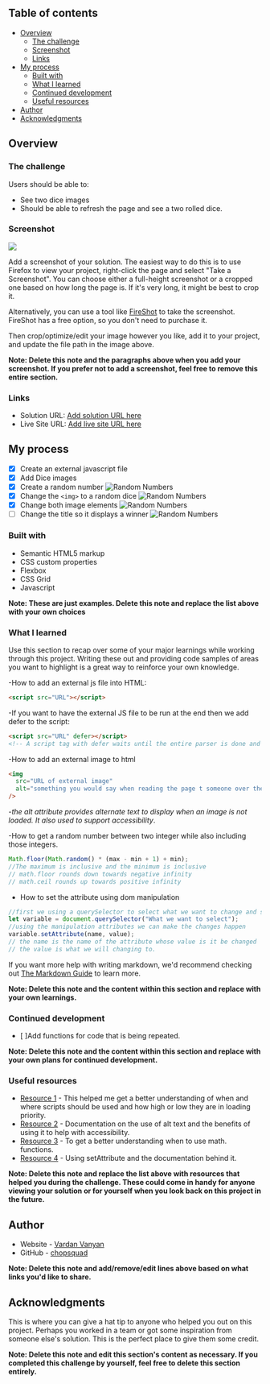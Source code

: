 ## Table of contents

- [Overview](#overview)
  - [The challenge](#the-challenge)
  - [Screenshot](#screenshot)
  - [Links](#links)
- [My process](#my-process)
  - [Built with](#built-with)
  - [What I learned](#what-i-learned)
  - [Continued development](#continued-development)
  - [Useful resources](#useful-resources)
- [Author](#author)
- [Acknowledgments](#acknowledgments)

## Overview

### The challenge

Users should be able to:

- See two dice images
- Should be able to refresh the page and see a two rolled dice.

### Screenshot

![](./screenshot.jpg)

Add a screenshot of your solution. The easiest way to do this is to use Firefox to view your project, right-click the page and select "Take a Screenshot". You can choose either a full-height screenshot or a cropped one based on how long the page is. If it's very long, it might be best to crop it.

Alternatively, you can use a tool like [FireShot](https://getfireshot.com/) to take the screenshot. FireShot has a free option, so you don't need to purchase it.

Then crop/optimize/edit your image however you like, add it to your project, and update the file path in the image above.

**Note: Delete this note and the paragraphs above when you add your screenshot. If you prefer not to add a screenshot, feel free to remove this entire section.**

### Links

- Solution URL: [Add solution URL here](https://your-solution-url.com)
- Live Site URL: [Add live site URL here](https://your-live-site-url.com)

## My process

- [x] Create an external javascript file
- [x] Add Dice images
- [x] Create a random number
      ![Random Numbers](/images/randomNumber.PNG)
- [x] Change the `<img>` to a random dice
      ![Random Numbers](/images/p1ImgChange.PNG)
- [x] Change both image elements
      ![Random Numbers](/images/p2ImgChange.PNG)
- [ ] Change the title so it displays a winner
      ![Random Numbers](/images/determiningWinner.PNG)

### Built with

- Semantic HTML5 markup
- CSS custom properties
- Flexbox
- CSS Grid
- Javascript

**Note: These are just examples. Delete this note and replace the list above with your own choices**

### What I learned

Use this section to recap over some of your major learnings while working through this project. Writing these out and providing code samples of areas you want to highlight is a great way to reinforce your own knowledge.

-How to add an external js file into HTML:

```html
<script src="URL"></script>
```

-If you want to have the external JS file to be run at the end then we add defer to the script:

```html
<script src="URL" defer></script>
<!-- A script tag with defer waits until the entire parser is done and then runs all scripts marked with defer in the order they are encountered. -->
```

-How to add an external image to html

```html
<img
  src="URL of external image"
  alt="something you would say when reading the page t someone over the phone"
/>
```

-_the alt attribute provides alternate text to display when an image is not loaded. It also used to support accessibility_.

-How to get a random number between two integer while also including those integers.

```js
Math.floor(Math.random() * (max - min + 1) + min);
//The maximum is inclusive and the minimum is inclusive
// math.floor rounds down towards negative infinity
// math.ceil rounds up towards positive infinity
```

- How to set the attribute using dom manipulation

```js
//first we using a querySelector to select what we want to change and set it into a variable
let variable = document.querySelector("What we want to select");
//using the manipulation attributes we can make the changes happen
variable.setAttribute(name, value);
// the name is the name of the attribute whose value is it be changed
// the value is what we will changing to.
```

If you want more help with writing markdown, we'd recommend checking out [The Markdown Guide](https://www.markdownguide.org/) to learn more.

**Note: Delete this note and the content within this section and replace with your own learnings.**

### Continued development

- [ ]Add functions for code that is being repeated.

**Note: Delete this note and the content within this section and replace with your own plans for continued development.**

### Useful resources

- [Resource 1](https://stackoverflow.com/questions/8996852/load-and-execute-order-of-scripts) - This helped me get a better understanding of when and where scripts should be used and how high or low they are in loading priority.
- [Resource 2](https://developer.mozilla.org/en-US/docs/Web/API/HTMLImageElement/alt) - Documentation on the use of alt text and the benefits of using it to help with accessibility.
- [Resource 3](https://stackoverflow.com/questions/14/difference-between-math-floor-and-math-truncate) - To get a better understanding when to use math. functions.
- [Resource 4](https://developer.mozilla.org/en-US/docs/Web/API/Element/setAttribute) - Using setAttribute and the documentation behind it.

**Note: Delete this note and replace the list above with resources that helped you during the challenge. These could come in handy for anyone viewing your solution or for yourself when you look back on this project in the future.**

## Author

- Website - [Vardan Vanyan](https://www.your-site.com)
- GitHub - [chopsquad](https://github.com/chopsquad)

**Note: Delete this note and add/remove/edit lines above based on what links you'd like to share.**

## Acknowledgments

This is where you can give a hat tip to anyone who helped you out on this project. Perhaps you worked in a team or got some inspiration from someone else's solution. This is the perfect place to give them some credit.

**Note: Delete this note and edit this section's content as necessary. If you completed this challenge by yourself, feel free to delete this section entirely.**
